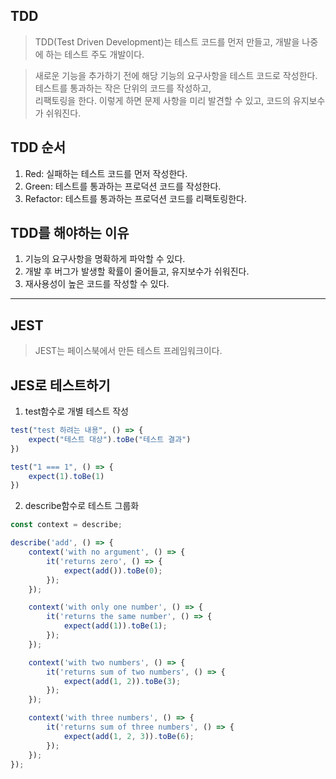 ## TDD

> TDD(Test Driven Development)는 테스트 코드를 먼저 만들고, 개발을 나중에 하는 테스트 주도 개발이다.   

> 새로운 기능을 추가하기 전에 해당 기능의 요구사항을 테스트 코드로 작성한다. 테스트를 통과하는 작은 단위의 코드를 작성하고,   
리팩토링을 한다. 이렇게 하면 문제 사항을 미리 발견할 수 있고, 코드의 유지보수가 쉬워진다.   

## TDD 순서

1. Red: 실패하는 테스트 코드를 먼저 작성한다.
2. Green: 테스트를 통과하는 프로덕션 코드를 작성한다.
3. Refactor: 테스트를 통과하는 프로덕션 코드를 리팩토링한다.

## TDD를 해야하는 이유

1. 기능의 요구사항을 명확하게 파악할 수 있다.
2. 개발 후 버그가 발생할 확률이 줄어들고, 유지보수가 쉬워진다.
3. 재사용성이 높은 코드를 작성할 수 있다.

---

## JEST

> JEST는 페이스북에서 만든 테스트 프레임워크이다.

## JES로 테스트하기

1. test함수로 개별 테스트 작성

```js
test("test 하려는 내용", () => {
    expect("테스트 대상").toBe("테스트 결과")
})

test("1 === 1", () => {
    expect(1).toBe(1)
})
```

2. describe함수로 테스트 그룹화

```js
const context = describe;

describe('add', () => {
	context('with no argument', () => {
		it('returns zero', () => {
			expect(add()).toBe(0);
		});
	});

	context('with only one number', () => {
		it('returns the same number', () => {
			expect(add(1)).toBe(1);
		});
	});

	context('with two numbers', () => {
		it('returns sum of two numbers', () => {
			expect(add(1, 2)).toBe(3);
		});
	});

	context('with three numbers', () => {
		it('returns sum of three numbers', () => {
			expect(add(1, 2, 3)).toBe(6);
		});
	});
});
```
